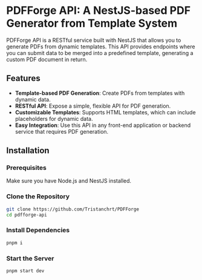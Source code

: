 # PDFForge API: A NestJS-based PDF Generator from Template System

PDFForge API is a RESTful service built with NestJS that allows you to generate PDFs from dynamic templates. This API provides endpoints where you can submit data to be merged into a predefined template, generating a custom PDF document in return.

## Features

- **Template-based PDF Generation**: Create PDFs from templates with dynamic data.
- **RESTful API**: Expose a simple, flexible API for PDF generation.
- **Customizable Templates**: Supports HTML templates, which can include placeholders for dynamic data.
- **Easy Integration**: Use this API in any front-end application or backend service that requires PDF generation.

## Installation

### Prerequisites

Make sure you have Node.js and NestJS installed.

### Clone the Repository

```bash
git clone https://github.com/Tristanchrt/PDFForge
cd pdfforge-api
```

### Install Dependencies

```bash
pnpm i
```

### Start the Server

```bash
pnpm start dev
```